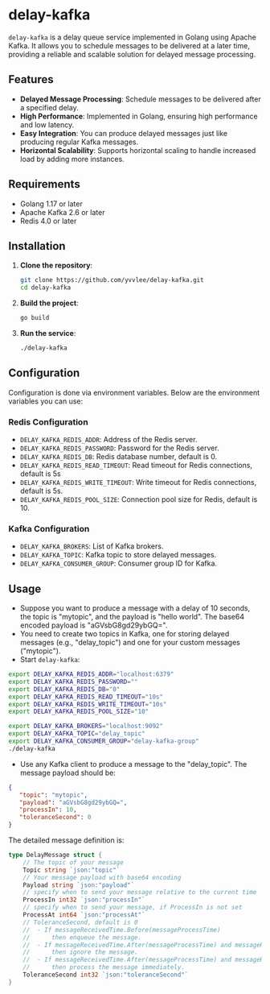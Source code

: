# delay-kafka

`delay-kafka` is a delay queue service implemented in Golang using Apache Kafka. It allows you to schedule messages to be delivered at a later time, providing a reliable and scalable solution for delayed message processing.

## Features

- **Delayed Message Processing**: Schedule messages to be delivered after a specified delay.
- **High Performance**: Implemented in Golang, ensuring high performance and low latency.
- **Easy Integration**: You can produce delayed messages just like producing regular Kafka messages.
- **Horizontal Scalability**: Supports horizontal scaling to handle increased load by adding more instances.

## Requirements

- Golang 1.17 or later
- Apache Kafka 2.6 or later
- Redis 4.0 or later

## Installation

1. **Clone the repository**:

    ```sh
    git clone https://github.com/yvvlee/delay-kafka.git
    cd delay-kafka
    ```

2. **Build the project**:

    ```sh
    go build
    ```

3. **Run the service**:

    ```sh
    ./delay-kafka
    ```

## Configuration

Configuration is done via environment variables. Below are the environment variables you can use:

### Redis Configuration

- `DELAY_KAFKA_REDIS_ADDR`: Address of the Redis server.
- `DELAY_KAFKA_REDIS_PASSWORD`: Password for the Redis server.
- `DELAY_KAFKA_REDIS_DB`: Redis database number, default is 0.
- `DELAY_KAFKA_REDIS_READ_TIMEOUT`: Read timeout for Redis connections, default is 5s
- `DELAY_KAFKA_REDIS_WRITE_TIMEOUT`: Write timeout for Redis connections, default is 5s.
- `DELAY_KAFKA_REDIS_POOL_SIZE`: Connection pool size for Redis, default is 10.

### Kafka Configuration

- `DELAY_KAFKA_BROKERS`: List of Kafka brokers.
- `DELAY_KAFKA_TOPIC`: Kafka topic to store delayed messages.
- `DELAY_KAFKA_CONSUMER_GROUP`: Consumer group ID for Kafka.

## Usage

- Suppose you want to produce a message with a delay of 10 seconds, the topic is "mytopic", and the payload is "hello world". The base64 encoded payload is "aGVsbG8gd29ybGQ=".
- You need to create two topics in Kafka, one for storing delayed messages (e.g., "delay_topic") and one for your custom messages ("mytopic").
- Start `delay-kafka`:
```bash
export DELAY_KAFKA_REDIS_ADDR="localhost:6379"
export DELAY_KAFKA_REDIS_PASSWORD=""
export DELAY_KAFKA_REDIS_DB="0"
export DELAY_KAFKA_REDIS_READ_TIMEOUT="10s"
export DELAY_KAFKA_REDIS_WRITE_TIMEOUT="10s"
export DELAY_KAFKA_REDIS_POOL_SIZE="10"

export DELAY_KAFKA_BROKERS="localhost:9092"
export DELAY_KAFKA_TOPIC="delay_topic"
export DELAY_KAFKA_CONSUMER_GROUP="delay-kafka-group"
./delay-kafka
```
- Use any Kafka client to produce a message to the "delay_topic". The message payload should be:
```json
{
   "topic": "mytopic",
   "payload": "aGVsbG8gd29ybGQ=",
   "processIn": 10,
   "toleranceSecond": 0
}
```
The detailed message definition is:

```go
type DelayMessage struct {
	// The topic of your message
	Topic string `json:"topic"`
	// Your message payload with base64 encoding
	Payload string `json:"payload"`
	// specify when to send your message relative to the current time
	ProcessIn int32 `json:"processIn"`
	// specify when to send your message, if ProcessIn is not set
	ProcessAt int64 `json:"processAt"`
	// ToleranceSecond, default is 0
	//	- If messageReceivedTime.Before(messageProcessTime)
	//		then enqueue the message.
	//	- If messageReceivedTime.After(messageProcessTime) and messageReceivedTime.Sub(messageProcessTime) > ToleranceSecond
	//		then ignore the message.
	//	- If messageReceivedTime.After(messageProcessTime) and messageReceivedTime.Sub(messageProcessTime) <= ToleranceSecond
	//		then process the message immediately.
	ToleranceSecond int32 `json:"toleranceSecond"`
}
```